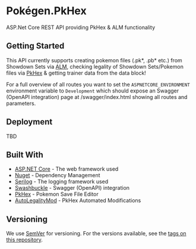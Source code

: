 # Pokégen.PkHex

ASP.Net Core REST API providing PkHex & ALM functionality

## Getting Started

This API currently supports creating pokemon files (.pk*, .pb* etc.) from Showdown Sets via [ALM](https://github.com/architdate/PKHeX-Plugins), checking legality of Showdown Sets/Pokemon files via [PkHex](https://github.com/kwsch/PKHeX) & getting trainer data from the data block!

For a full overview of all routes you want to set the `ASPNETCORE_ENVIRONMENT` environment variable to `Development` which should expose an Swagger (OpenAPI integration) page at /swagger/index.html showing all routes and parameters.

## Deployment
TBD

## Built With

* [ASP.NET Core](https://dotnet.microsoft.com/learn/aspnet/what-is-aspnet-core) - The web framework used
* [Nuget](https://www.nuget.org/) - Dependency Management
* [Serilog](https://serilog.net/) - The logging framework used
* [Swashbuckle](https://github.com/domaindrivendev/Swashbuckle.AspNetCore) - Swagger (OpenAPI) integration
* [PkHex](https://github.com/kwsch/PKHeX) - Pokemon Save File Editor
* [AutoLegalityMod](https://github.com/architdate/PKHeX-Plugins) - PkHex Automated Modifications 

## Versioning

We use [SemVer](http://semver.org/) for versioning. For the versions available, see the [tags on this repository](https://github.com/Pokegen/Pokegen.PkHex/tags). 

## Authors

* **Kwsch** - *Creation of [PkHex](https://github.com/kwsch/PKHeX)* - [Kwsch](https://github.com/kwsch)
* **architdate** - *Creation of [AutoLegalityMod](https://github.com/architdate/PKHeX-Plugins)* - [architdate](https://github.com/architdate)
* **DevYukine** - *Initial work* - [DevYukine](https://github.com/DevYukine)

See also the list of [contributors](https://github.com/Pokegen/Pokegen.PkHex/contributors) who participated in this project.

## License

This project is licensed under the GPL-3.0 License - see the [LICENSE](LICENSE) file for details
